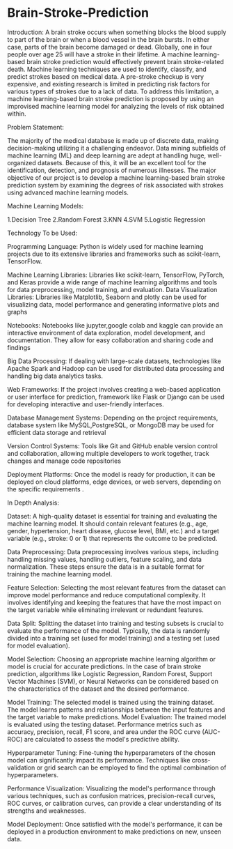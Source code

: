 # Brain-Stroke-Prediction
Introduction:
A brain stroke occurs when something blocks the blood supply to part of the brain or when a blood vessel in the brain bursts. In either case, parts of the brain become damaged or dead. Globally, one in four people over age 25 will have a stroke in their lifetime. A machine learning-based brain stroke prediction would effectively prevent brain stroke-related death. Machine learning techniques are used to identify, classify, and predict strokes based on medical data. A pre-stroke checkup is very expensive, and existing research is limited in predicting risk factors for various types of strokes due to a lack of data. To address this limitation, a machine learning-based brain stroke prediction is proposed by using an improvised machine learning model for analyzing the levels of risk obtained within. 



Problem Statement:

The majority of the medical database is made up of discrete data, making decision-making utilizing it a challenging endeavor. Data mining subfields of machine learning (ML) and deep learning are adept at handling huge, well-organized datasets. Because of this, it will be an excellent tool for the identification, detection, and prognosis of numerous illnesses. The major objective of our project is to develop a machine learning-based brain stroke prediction system by examining the degrees of risk associated with strokes using advanced machine learning models.

Machine Learning Models:

1.Decision Tree
2.Random Forest
3.KNN
4.SVM
5.Logistic Regression

Technology To be Used:

Programming Language: 
Python is widely used for machine learning projects due to its extensive libraries and frameworks such as scikit-learn, TensorFlow.

Machine Learning Libraries: 
Libraries like scikit-learn, TensorFlow, PyTorch, and Keras provide a wide range of machine learning algorithms and tools for data preprocessing, model training, and evaluation.
Data Visualization Libraries: Libraries like Matplotlib, Seaborn and plotly can be used for visualizing data, model performance and generating informative plots and graphs

Notebooks:
 Notebooks like jupyter,google colab and kaggle can provide an interactive environment of data exploration, model development, and documentation. They allow for easy collaboration and sharing code and findings

Big Data Processing:
 If dealing with large-scale datasets, technologies like Apache Spark and Hadoop can be used for distributed data processing and handling big data analytics tasks.

Web Frameworks: 
If the project involves creating a web-based application or user interface for prediction, framework like Flask or Django can be used for developing interactive and user-friendly interfaces.

Database Management Systems:
 Depending on the project requirements, database system like MySQL,PostgreSQL, or MongoDB may be used for efficient data storage and retrieval

Version Control Systems:
 Tools like Git and GitHub enable version control and collaboration, allowing multiple developers to work together, track changes and manage code repositories
 
Deployment Platforms:
Once the model is ready for production, it can be deployed on cloud platforms, edge devices, or web servers, depending on the specific requirements .

In Depth Analysis:

Dataset:
 A high-quality dataset is essential for training and evaluating the machine learning model. It should contain relevant features (e.g., age, gender, hypertension, heart disease, glucose level, BMI, etc.) and a target variable (e.g., stroke: 0 or 1) that represents the outcome to be predicted.

Data Preprocessing:
 Data preprocessing involves various steps, including handling missing values, handling outliers, feature scaling, and data normalization. These steps ensure the data is in a suitable format for training the machine learning model.

Feature Selection:
 Selecting the most relevant features from the dataset can improve model performance and reduce computational complexity. It involves identifying and keeping the features that have the most impact on the target variable while eliminating irrelevant or redundant features.

Data Split:
 Splitting the dataset into training and testing subsets is crucial to evaluate the performance of the model. Typically, the data is randomly divided into a training set (used for model training) and a testing set (used for model evaluation).

Model Selection: 
Choosing an appropriate machine learning algorithm or model is crucial for accurate predictions. In the case of brain stroke prediction, algorithms like Logistic Regression, Random Forest, Support Vector Machines (SVM), or Neural Networks can be considered based on the characteristics of the dataset and the desired performance.

Model Training: 
The selected model is trained using the training dataset. The model learns patterns and relationships between the input features and the target variable to make predictions.
Model Evaluation: The trained model is evaluated using the testing dataset. Performance metrics such as accuracy, precision, recall, F1 score, and area under the ROC curve (AUC-ROC) are calculated to assess the model's predictive ability.

Hyperparameter Tuning:
 Fine-tuning the hyperparameters of the chosen model can significantly impact its performance. Techniques like cross-validation or grid search can be employed to find the optimal combination of hyperparameters.

Performance Visualization: 
Visualizing the model's performance through various techniques, such as confusion matrices, precision-recall curves, ROC curves, or calibration curves, can provide a clear understanding of its strengths and weaknesses.

Model Deployment:
 Once satisfied with the model's performance, it can be deployed in a production environment to make predictions on new, unseen data.













